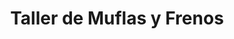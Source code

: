 ---
title: "Taller de Muflas y Frenos"
url: /san-diego/taller-de-muflas-y-frenos/
shop: Autowerkstatt
---